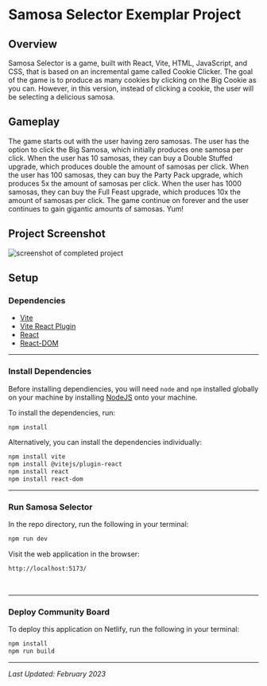 # Samosa Selector Exemplar Project

## Overview

Samosa Selector is a game, built with React, Vite, HTML, JavaScript, and CSS, that is based on an incremental game called Cookie Clicker. The goal of the game is to produce as many cookies by clicking on the Big Cookie as you can. However, in this version, instead of clicking a cookie, the user will be selecting a delicious samosa.

<!-- :link: [Preview App Here](https://helpful-griffin-0a0ba5.netlify.app/) -->

## Gameplay

The game starts out with the user having zero samosas. The user has the option to click the Big Samosa, which initially produces one samosa per click. When the user has 10 samosas, they can buy a Double Stuffed upgrade, which produces double the amount of samosas per click. When the user has 100 samosas, they can buy the Party Pack upgrade, which produces 5x the amount of samosas per click. When the user has 1000 samosas, they can buy the Full Feast upgrade, which produces 10x the amount of samosas per click. The game continue on forever and the user continues to gain gigantic amounts of samosas. Yum!


## Project Screenshot

![screenshot of completed project](readme_screenshot.gif)

## Setup

### Dependencies

* [Vite](https://www.npmjs.com/package/vite)
* [Vite React Plugin](https://www.npmjs.com/package/@vitejs/plugin-react)
* [React](https://www.npmjs.com/package/react)
* [React-DOM](https://www.npmjs.com/package/react-dom)

---

### Install Dependencies

Before installing dependiencies, you will need `node` and `npm` installed globally on your machine by installing  [NodeJS](https://nodejs.org/en/download/) onto your machine.

To install the dependencies, run:

```sh
npm install
```

Alternatively, you can install the dependencies individually:

```sh
npm install vite
npm install @vitejs/plugin-react
npm install react
npm install react-dom
```

---

### Run Samosa Selector

In the repo directory, run the following in your terminal:

```sh
npm run dev

```

Visit the web application in the browser:

```html
http://localhost:5173/
```

<br/>

---

### Deploy Community Board

To deploy this application on Netlify, run the following in your terminal:
```sh
npm install
npm run build
```
<!--
Upload the generated `dist` file to Netflify at:
```html
https://app.netlify.com/drop
```
-->
---

*Last Updated: February 2023*